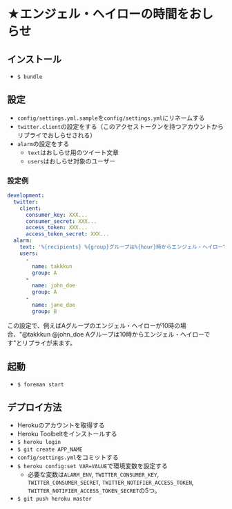 ★エンジェル・ヘイローの時間をおしらせ
======================================

インストール
------------

- `$ bundle`

設定
----

- `config/settings.yml.sample`を`config/settings.yml`にリネームする
- `twitter.client`の設定をする（このアクセストークンを持つアカウントからリプライでおしらせされる）
- `alarm`の設定をする
  - `text`はおしらせ用のツイート文章
  - `users`はおしらせ対象のユーザー

### 設定例

```yaml
development:
  twitter:
    client:
      consumer_key: XXX...
      consumer_secret: XXX...
      access_token: XXX...
      access_token_secret: XXX...
  alarm:
    text: '%{recipients} %{group}グループは%{hour}時からエンジェル・ヘイローです'
    users:
      -
        name: takkkun
        group: A
      -
        name: john_doe
        group: A
      -
        name: jane_doe
        group: B
```

この設定で、例えばAグループのエンジェル・ヘイローが10時の場合、"@takkkun @john_doe Aグループは10時からエンジェル・ヘイローです"とリプライが来ます。

起動
----

- `$ foreman start`

デプロイ方法
------------

- Herokuのアカウントを取得する
- Heroku Toolbeltをインストールする
- `$ heroku login`
- `$ git create APP_NAME`
- `config/settings.yml`をコミットする
- `$ heroku config:set VAR=VALUE`で環境変数を設定する
  - 必要な変数は`ALARM_ENV`, `TWITTER_CONSUMER_KEY`, `TWITTER_CONSUMER_SECRET`, `TWITTER_NOTIFIER_ACCESS_TOKEN`, `TWITTER_NOTIFIER_ACCESS_TOKEN_SECRET`の5つ。
- `$ git push heroku master`
